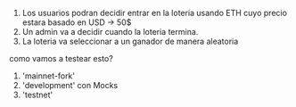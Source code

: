 1.  Los usuarios podran decidir entrar en la loteria usando ETH cuyo precio estara basado en USD -> 50$
2.  Un admin va a decidir cuando la loteria termina.
3.  La loteria va seleccionar a un ganador de manera aleatoria

como vamos a testear esto?

1. 'mainnet-fork'
2. 'development' con Mocks
3. 'testnet'
